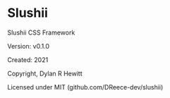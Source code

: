 # Slushii

Slushii CSS Framework

Version: v0.1.0

Created: 2021

Copyright, Dylan R Hewitt

Licensed under MIT (github.com/DReece-dev/slushii)
